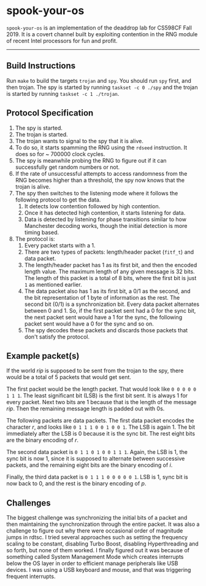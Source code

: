 spook-your-os
===================

`spook-your-os` is an implementation of the deaddrop lab for CS598CF Fall 2019. It is a covert channel built by exploiting contention in the RNG module of recent Intel processors for fun and profit. 

----------

Build Instructions
-------------

Run `make` to build the targets `trojan` and `spy`. You should run `spy` first, and then trojan. The spy is started by running `taskset -c 0 ./spy` and the trojan is started by running `taskset -c 1 ./trojan`.

Protocol Specification
-------------

1. The spy is started.
2. The trojan is started.
3. The trojan wants to signal to the spy that it is alive.
4. To do so, it starts spamming the RNG using the `rdseed` instruction. It does so for ~ 700000 clock cycles.
5. The spy is meanwhile probing the RNG to figure out if it can successfully get random numbers or not.
6. If the rate of unsuccessful attempts to access randomness from the RNG becomes higher than a threshold, the spy now knows that the trojan is alive.
7. The spy then switches to the listening mode where it follows the following protocol to get the data. 
    1. It detects low contention followed by high contention.
    2. Once it has detected high contention, it starts listening for data.
    3. Data is detected by listening for phase transitions similar to how Manchester decoding works, though the initial detection is more timing based.
8. The protocol is:
    1. Every packet starts with a 1.
    2. There are two types of packets: length/header packet (`fitf_t`) and data packet.
    3. The length/header packet has 1 as its first bit, and then the encoded length value. The maximum length of any given message is 32 bits. The length of this packet is a total of 8 bits, where the first bit is just `1` as mentioned earlier. 
    4. The data packet also has 1 as its first bit, a 0/1 as the second, and the bit representation of 1 byte of information as the rest. The second bit (0/1) is a synchronization bit. Every data packet alternates between 0 and 1. So, if the first packet sent had a 0 for the sync bit, the next packet sent would have a 1 for the sync, the following packet sent would have a 0 for the sync and so on. 
    5. The spy decodes these packets and discards those packets that don't satisfy the protocol. 
    
Example packet(s)
-------------
If the world *rip* is supposed to be sent from the trojan to the spy, there would be a total of 5 packets that would get sent. 

The first packet would be the length packet. That would look like 
`0 0 0 0 0 1 1 1`. The least significant bit (LSB) is the first bit sent. It is always 1 for every packet. Next two bits are 1 because that is the length of the message *rip*. Then the remaining message length is padded out with 0s.

The following packets are data packets. The first data packet encodes the character *r*, and looks like `0 1 1 1 0 0 1 0 0 1`. The LSB is again 1. The bit immediately after the LSB is 0 because it is the sync bit. The rest eight bits are the binary encoding of *r*.

The second data packet is `0 1 1 0 1 0 0 1 1 1`. Again, the LSB is 1, the sync bit is now 1, since it is supposed to alternate between successive packets, and the remaining eight bits are the binary encoding of *i*.

Finally, the third data packet is `0 1 1 1 0 0 0 0 0 1`. LSB is 1, sync bit is now back to 0, and the rest is the binary encoding of *p*.

Challenges
-------------
The biggest challenge was synchronizing the initial bits of a packet and then maintaining the synchronization through the entire packet. It was also a challenge to figure out why there were occasional order of magnitude jumps in rdtsc. I tried several approaches such as setting the frequency scaling to be constant, disabling Turbo Boost, disabling Hyperthreading and so forth, but none of them worked. I finally figured out it was because of something called System Management Mode which creates interrupts below the OS layer in order to efficient manage peripherals like USB devices. I was using a USB keyboard and mouse, and that was triggering frequent interrupts.
